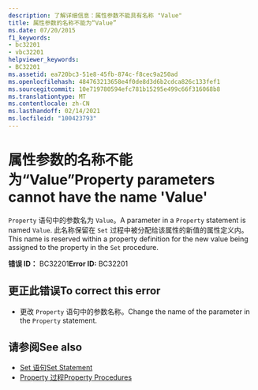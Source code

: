 ```yaml
---
description: 了解详细信息：属性参数不能具有名称 "Value"
title: 属性参数的名称不能为“Value”
ms.date: 07/20/2015
f1_keywords:
- bc32201
- vbc32201
helpviewer_keywords:
- BC32201
ms.assetid: ea720bc3-51e8-45fb-874c-f8cec9a250ad
ms.openlocfilehash: 484763213658e4f0de8d3d6b2cdca826c133fef1
ms.sourcegitcommit: 10e719780594efc781b15295e499c66f316068b8
ms.translationtype: MT
ms.contentlocale: zh-CN
ms.lasthandoff: 02/14/2021
ms.locfileid: "100423793"
---
```

# <a name="property-parameters-cannot-have-the-name-value"></a><span data-ttu-id="a5238-103">属性参数的名称不能为“Value”</span><span class="sxs-lookup"><span data-stu-id="a5238-103">Property parameters cannot have the name 'Value'</span></span>

<span data-ttu-id="a5238-104">`Property` 语句中的参数名为 `Value`。</span><span class="sxs-lookup"><span data-stu-id="a5238-104">A parameter in a `Property` statement is named `Value`.</span></span> <span data-ttu-id="a5238-105">此名称保留在 `Set` 过程中被分配给该属性的新值的属性定义内。</span><span class="sxs-lookup"><span data-stu-id="a5238-105">This name is reserved within a property definition for the new value being assigned to the property in the `Set` procedure.</span></span>  
  
 <span data-ttu-id="a5238-106">**错误 ID：** BC32201</span><span class="sxs-lookup"><span data-stu-id="a5238-106">**Error ID:** BC32201</span></span>  
  
## <a name="to-correct-this-error"></a><span data-ttu-id="a5238-107">更正此错误</span><span class="sxs-lookup"><span data-stu-id="a5238-107">To correct this error</span></span>  
  
- <span data-ttu-id="a5238-108">更改 `Property` 语句中的参数名称。</span><span class="sxs-lookup"><span data-stu-id="a5238-108">Change the name of the parameter in the `Property` statement.</span></span>  
  
## <a name="see-also"></a><span data-ttu-id="a5238-109">请参阅</span><span class="sxs-lookup"><span data-stu-id="a5238-109">See also</span></span>

- [<span data-ttu-id="a5238-110">Set 语句</span><span class="sxs-lookup"><span data-stu-id="a5238-110">Set Statement</span></span>](../language-reference/statements/set-statement.md)
- [<span data-ttu-id="a5238-111">Property 过程</span><span class="sxs-lookup"><span data-stu-id="a5238-111">Property Procedures</span></span>](../programming-guide/language-features/procedures/property-procedures.md)
